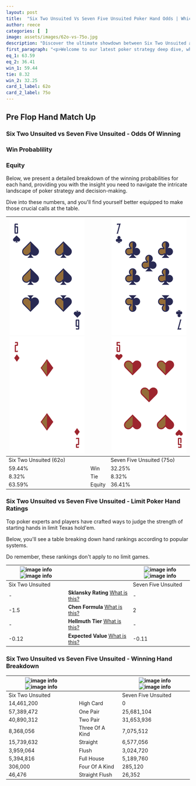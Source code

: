 ```yaml
---
layout: post
title:  "Six Two Unsuited Vs Seven Five Unsuited Poker Hand Odds | Which Is The Better Hand In Poker? A Complete Guide"
author: reece
categories: [  ]
image: assets/images/62o-vs-75o.jpg
description: "Discover the ultimate showdown between Six Two Unsuited and Seven Five Unsuited in poker! Uncover the odds, strategies, and scenarios where one hand triumphs over the other. Get ready to up your poker game with this thrilling analysis."
first_paragraph: "<p>Welcome to our latest poker strategy deep dive, where we're pitting two distinct hands against each other in a high-stakes showdown: Six Two Unsuited vs Seven Five Unsuited.</p><p>In the dynamic world of poker, every decision counts, and knowing which hand holds the upper hand is key to your success at the table.</p><p>In this article, we'll dissect these two hands, explore the scenarios where one dominates the other, and equip you with the knowledge to make strategic choices that can tip the odds in your favor.</p><p>Get ready to unravel the intriguing dynamics of these poker hands and elevate your game to new heights.</p>"
eq_1: 63.59
eq_2: 36.41
win_1: 59.44
tie: 8.32
win_2: 32.25
card_1_label: 62o
card_2_label: 75o
---
```




[comment]: # (sp0)

## Pre Flop Hand Match Up

<div class="table hand-ratings" markdown="1"> 



### Six Two Unsuited vs Seven Five Unsuited - Odds Of Winning


  
<div class="row graphs"> 
<div class="col-lg-6">
    <h3>Win Probablility</h3>
    <canvas id="WinChart"></canvas>
</div>
<div class="col-lg-6">
    <h3>Equity</h3>
    <canvas id="EquityChart"></canvas>
</div>
</div>

  Below, we present a detailed breakdown of the winning probabilities for each hand, providing you with the insight you need to navigate the intricate landscape of poker strategy and decision-making. 

Dive into these numbers, and you'll find yourself better equipped to make those crucial calls at the table.


    
| ![image info](assets/images/hand1/6.png) ![image info](assets/images/hand1/2o.png) |  | ![image info](assets/images/hand2/7.png) ![image info](assets/images/hand2/5o.png) |
| -------- | -------- | -------- |
| Six Two Unsuited (62o) |  | Seven Five Unsuited (75o) |
| 59.44% | Win | 32.25% |
| 8.32% | Tie | 8.32% |
| 63.59% | Equity | 36.41% |




[comment]: # (sp1)



### Six Two Unsuited vs Seven Five Unsuited - Limit Poker Hand Ratings

Top poker experts and players have crafted ways to judge the strength of starting hands in limit Texas hold'em. 

Below, you'll see a table breaking down hand rankings according to popular systems. 

Do remember, these rankings don't apply to no limit games.


    
| ![image info](https://www.riverpairs.com/assets/images/hand1/6.png) ![image info](https://www.riverpairs.com/assets/images/hand1/2o.png) |  | ![image info](https://www.riverpairs.com/assets/images/hand2/7.png) ![image info](https://www.riverpairs.com/assets/images/hand2/5o.png) |
| -------- | -------- | -------- |
| Six Two Unsuited |  | Seven Five Unsuited |
| - | **Sklansky Rating** [What is this?](/sklansky-rating-explained) | - |
| -1.5 | **Chen Formula** [What is this?](/chen-formula-explained) | 2 |
| - | **Hellmuth Tier** [What is this?](/Hellmuth-tier-explained) | - |
| -0.12 | **Expected Value** [What is this?](/expected-value-explained) | -0.11 |




[comment]: # (sp2)



### Six Two Unsuited vs Seven Five Unsuited - Winning Hand Breakdown


    
| ![image info](https://www.riverpairs.com/assets/images/hand1/6.png) ![image info](https://www.riverpairs.com/assets/images/hand1/2o.png) |  | ![image info](https://www.riverpairs.com/assets/images/hand2/7.png) ![image info](https://www.riverpairs.com/assets/images/hand2/5o.png) |
| -------- | -------- | -------- |
| Six Two Unsuited |  | Seven Five Unsuited |
| 14,461,200 | High Card | 0 |
| 57,389,472 | One Pair | 25,681,104 |
| 40,890,312 | Two Pair | 31,653,936 |
| 8,368,056 | Three Of A Kind | 7,075,512 |
| 15,739,632 | Straight | 6,577,056 |
| 3,959,064 | Flush | 3,024,720 |
| 5,394,816 | Full House | 5,189,760 |
| 306,000 | Four Of A Kind | 285,120 |
| 46,476 | Straight Flush | 26,352 |




[comment]: # (sp3)



</div>

[comment]: # (sp4)



[comment]: # (sp5)

